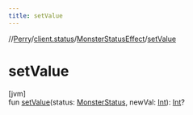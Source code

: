 ```yaml
---
title: setValue
---
```

//[Perry](../../../index.html)/[client.status](../index.html)/[MonsterStatusEffect](index.html)/[setValue](set-value.html)



# setValue



[jvm]\
fun [setValue](set-value.html)(status: [MonsterStatus](../-monster-status/index.html), newVal: [Int](https://kotlinlang.org/api/latest/jvm/stdlib/kotlin/-int/index.html)): [Int](https://kotlinlang.org/api/latest/jvm/stdlib/kotlin/-int/index.html)?




